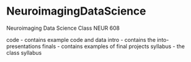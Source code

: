 # NeuroimagingDataScience
Neuroimaging Data Science Class NEUR 608

code      - contains example code and data 
intro     - contains the into-presentations 
finals    - contains examples of final projects 
syllabus  - the class syllabus
